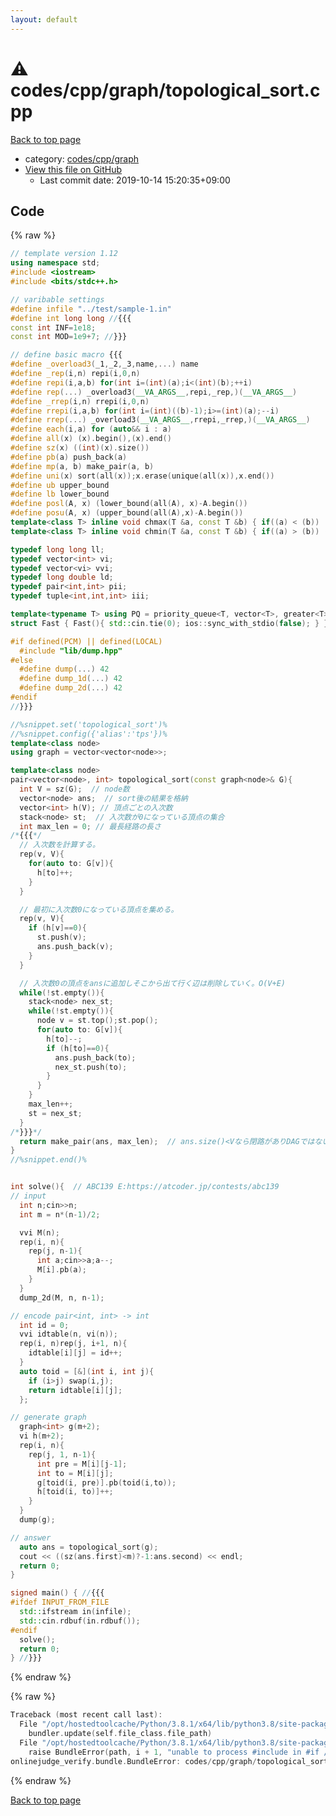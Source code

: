 ```yaml
---
layout: default
---
```


<!-- mathjax config similar to math.stackexchange -->
<script type="text/javascript" async
  src="https://cdnjs.cloudflare.com/ajax/libs/mathjax/2.7.5/MathJax.js?config=TeX-MML-AM_CHTML">
</script>
<script type="text/x-mathjax-config">
  MathJax.Hub.Config({
    TeX: { equationNumbers: { autoNumber: "AMS" }},
    tex2jax: {
      inlineMath: [ ['$','$'] ],
      processEscapes: true
    },
    "HTML-CSS": { matchFontHeight: false },
    displayAlign: "left",
    displayIndent: "2em"
  });
</script>

<script type="text/javascript" src="https://cdnjs.cloudflare.com/ajax/libs/jquery/3.4.1/jquery.min.js"></script>
<script src="https://cdn.jsdelivr.net/npm/jquery-balloon-js@1.1.2/jquery.balloon.min.js" integrity="sha256-ZEYs9VrgAeNuPvs15E39OsyOJaIkXEEt10fzxJ20+2I=" crossorigin="anonymous"></script>
<script type="text/javascript" src="../../../../assets/js/copy-button.js"></script>
<link rel="stylesheet" href="../../../../assets/css/copy-button.css" />


# :warning: codes/cpp/graph/topological_sort.cpp

<a href="../../../../index.html">Back to top page</a>

* category: <a href="../../../../index.html#3ec2d728d77befc78f832b5911706770">codes/cpp/graph</a>
* <a href="{{ site.github.repository_url }}/blob/master/codes/cpp/graph/topological_sort.cpp">View this file on GitHub</a>
    - Last commit date: 2019-10-14 15:20:35+09:00




## Code

<a id="unbundled"></a>
{% raw %}
```cpp
// template version 1.12
using namespace std;
#include <iostream>
#include <bits/stdc++.h>

// varibable settings
#define infile "../test/sample-1.in"
#define int long long //{{{
const int INF=1e18;
const int MOD=1e9+7; //}}}

// define basic macro {{{
#define _overload3(_1,_2,_3,name,...) name
#define _rep(i,n) repi(i,0,n)
#define repi(i,a,b) for(int i=(int)(a);i<(int)(b);++i)
#define rep(...) _overload3(__VA_ARGS__,repi,_rep,)(__VA_ARGS__)
#define _rrep(i,n) rrepi(i,0,n)
#define rrepi(i,a,b) for(int i=(int)((b)-1);i>=(int)(a);--i)
#define rrep(...) _overload3(__VA_ARGS__,rrepi,_rrep,)(__VA_ARGS__)
#define each(i,a) for (auto&& i : a)
#define all(x) (x).begin(),(x).end()
#define sz(x) ((int)(x).size())
#define pb(a) push_back(a)
#define mp(a, b) make_pair(a, b)
#define uni(x) sort(all(x));x.erase(unique(all(x)),x.end())
#define ub upper_bound
#define lb lower_bound
#define posl(A, x) (lower_bound(all(A), x)-A.begin())
#define posu(A, x) (upper_bound(all(A),x)-A.begin())
template<class T> inline void chmax(T &a, const T &b) { if((a) < (b)) (a) = (b); }
template<class T> inline void chmin(T &a, const T &b) { if((a) > (b)) (a) = (b); }

typedef long long ll;
typedef vector<int> vi;
typedef vector<vi> vvi;
typedef long double ld;
typedef pair<int,int> pii;
typedef tuple<int,int,int> iii;

template<typename T> using PQ = priority_queue<T, vector<T>, greater<T>>;
struct Fast { Fast(){ std::cin.tie(0); ios::sync_with_stdio(false); } } fast;

#if defined(PCM) || defined(LOCAL)
  #include "lib/dump.hpp"
#else
  #define dump(...) 42
  #define dump_1d(...) 42
  #define dump_2d(...) 42
#endif
//}}}

//%snippet.set('topological_sort')%
//%snippet.config({'alias':'tps'})%
template<class node>
using graph = vector<vector<node>>;

template<class node>
pair<vector<node>, int> topological_sort(const graph<node>& G){
  int V = sz(G);  // node数
  vector<node> ans;  // sort後の結果を格納
  vector<int> h(V); // 頂点ごとの入次数
  stack<node> st;  // 入次数が0になっている頂点の集合
  int max_len = 0; // 最長経路の長さ
/*{{{*/
  // 入次数を計算する。
  rep(v, V){
    for(auto to: G[v]){
      h[to]++;
    }
  }

  // 最初に入次数0になっている頂点を集める。
  rep(v, V){
    if (h[v]==0){
      st.push(v); 
      ans.push_back(v);
    }
  }

  // 入次数0の頂点をansに追加しそこから出て行く辺は削除していく。O(V+E)
  while(!st.empty()){
    stack<node> nex_st;
    while(!st.empty()){
      node v = st.top();st.pop();
      for(auto to: G[v]){
        h[to]--;
        if (h[to]==0){
          ans.push_back(to);
          nex_st.push(to);
        }
      }
    }
    max_len++;
    st = nex_st;
  }
/*}}}*/
  return make_pair(ans, max_len);  // ans.size()<Vなら閉路がありDAGではない。閉路内の頂点はstに入り得ないので。
}
//%snippet.end()%


int solve(){  // ABC139 E:https://atcoder.jp/contests/abc139
// input
  int n;cin>>n;
  int m = n*(n-1)/2;

  vvi M(n);
  rep(i, n){
    rep(j, n-1){
      int a;cin>>a;a--;
      M[i].pb(a);
    }
  }
  dump_2d(M, n, n-1);

// encode pair<int, int> -> int
  int id = 0;
  vvi idtable(n, vi(n));
  rep(i, n)rep(j, i+1, n){
    idtable[i][j] = id++;
  }
  auto toid = [&](int i, int j){
    if (i>j) swap(i,j);
    return idtable[i][j];
  };

// generate graph
  graph<int> g(m+2);
  vi h(m+2);
  rep(i, n){
    rep(j, 1, n-1){
      int pre = M[i][j-1];
      int to = M[i][j];
      g[toid(i, pre)].pb(toid(i,to));
      h[toid(i, to)]++;
    }
  }
  dump(g);

// answer
  auto ans = topological_sort(g);
  cout << ((sz(ans.first)<m)?-1:ans.second) << endl;
  return 0;
}

signed main() { //{{{
#ifdef INPUT_FROM_FILE
  std::ifstream in(infile);
  std::cin.rdbuf(in.rdbuf());
#endif
  solve();
  return 0;
} //}}}

```
{% endraw %}

<a id="bundled"></a>
{% raw %}
```cpp
Traceback (most recent call last):
  File "/opt/hostedtoolcache/Python/3.8.1/x64/lib/python3.8/site-packages/onlinejudge_verify/docs.py", line 342, in write_contents
    bundler.update(self.file_class.file_path)
  File "/opt/hostedtoolcache/Python/3.8.1/x64/lib/python3.8/site-packages/onlinejudge_verify/bundle.py", line 181, in update
    raise BundleError(path, i + 1, "unable to process #include in #if / #ifdef / #ifndef other than include guards")
onlinejudge_verify.bundle.BundleError: codes/cpp/graph/topological_sort.cpp: line 44: unable to process #include in #if / #ifdef / #ifndef other than include guards

```
{% endraw %}

<a href="../../../../index.html">Back to top page</a>

